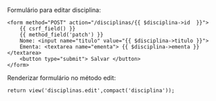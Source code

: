 Formulário para editar disciplina:

    <form method="POST" action="/disciplinas/{{ $disciplina->id  }}">
        {{ csrf_field() }}
        {{ method_field('patch') }}
        Nome: <input name="titulo" value="{{ $disciplina->titulo }}">
        Ementa: <textarea name="ementa"> {{ $disciplina->ementa }} </textarea>
        <button type="submit"> Salvar </button>
    </form>

Renderizar formulário no método edit:

    return view('disciplinas.edit',compact('disciplina'));

